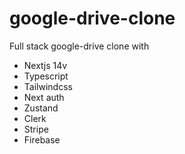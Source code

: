 # google-drive-clone

Full stack google-drive clone with 
- Nextjs 14v
- Typescript
- Tailwindcss
- Next auth
- Zustand
- Clerk
- Stripe
- Firebase
